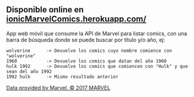 ## Disponible online en [ionicMarvelComics.herokuapp.com/](https://ionicmarvelcomics.herokuapp.com/)
App web móvil que consume la API de Marvel para listar comics, con una barra de búsqueda donde 
se puede buscar por título y/o año, ej:
```
wolverine      -> Devuelve los comics cuyo nombre comience con "wolverine"
1960           -> Devuelve los comics que datan del año 1960
hulk 1992      -> Devuelve los comics que comiencen con "Hulk" y que sean del año 1992
1992 hulk      -> Mismo resultado anterior
```

[Data provided by Marvel. © 2017 MARVEL](https://marvel.com)

